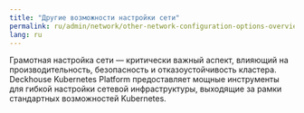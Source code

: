```yaml
---
title: "Другие возможности настройки сети"
permalink: ru/admin/network/other-network-configuration-options-overview.html
lang: ru
---
```


Грамотная настройка сети — критически важный аспект, влияющий на производительность, безопасность и отказоустойчивость кластера. Deckhouse Kubernetes Platform предоставляет мощные инструменты для гибкой настройки сетевой инфраструктуры, выходящие за рамки стандартных возможностей Kubernetes.
